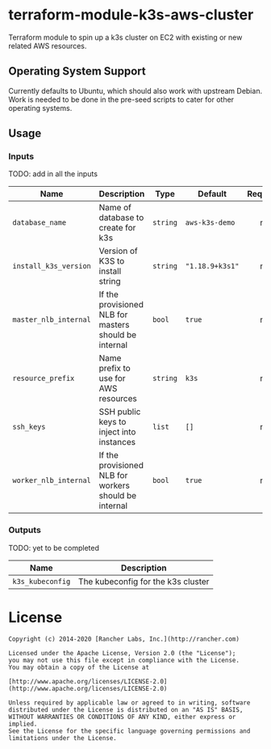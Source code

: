# terraform-module-k3s-aws-cluster

Terraform module to spin up a k3s cluster on EC2 with existing or new related AWS resources.

## Operating System Support

Currently defaults to Ubuntu, which should also work with upstream Debian.
Work is needed to be done in the pre-seed scripts to cater for other operating systems.

## Usage

### Inputs

TODO: add in all the inputs

| Name | Description | Type | Default | Required |
|------|-------------|------|---------|:--------:|
| `database_name` | Name of database to create for k3s | `string` | `aws-k3s-demo` | no |
| `install_k3s_version` |	Version of K3S to install	string | `string` | `"1.18.9+k3s1"` | no |
| `master_nlb_internal` | If the provisioned NLB for masters should be internal | `bool` | `true` | no |
| `resource_prefix` | Name prefix to use for AWS resources | `string` | `k3s` | no |
| `ssh_keys` | SSH public keys to inject into instances | `list` | `[]` | no |
| `worker_nlb_internal` | If the provisioned NLB for workers should be internal | `bool` | `true` | no |

### Outputs

TODO: yet to be completed

| Name | Description |
|------|-------------|
| `k3s_kubeconfig` | The kubeconfig for the k3s cluster |

# License

```
Copyright (c) 2014-2020 [Rancher Labs, Inc.](http://rancher.com)

Licensed under the Apache License, Version 2.0 (the "License");
you may not use this file except in compliance with the License.
You may obtain a copy of the License at

[http://www.apache.org/licenses/LICENSE-2.0](http://www.apache.org/licenses/LICENSE-2.0)

Unless required by applicable law or agreed to in writing, software
distributed under the License is distributed on an "AS IS" BASIS,
WITHOUT WARRANTIES OR CONDITIONS OF ANY KIND, either express or implied.
See the License for the specific language governing permissions and
limitations under the License.
```
